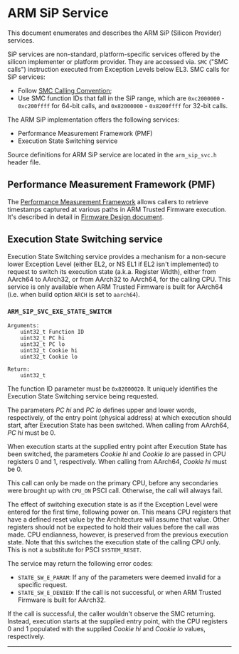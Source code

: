 
ARM SiP Service
===============

This document enumerates and describes the ARM SiP (Silicon Provider) services.

SiP services are non-standard, platform-specific services offered by the silicon
implementer or platform provider. They are accessed via. `SMC` ("SMC calls")
instruction executed from Exception Levels below EL3. SMC calls for SiP
services:

* Follow [SMC Calling Convention][SMCCC];
* Use SMC function IDs that fall in the SiP range, which are `0xc2000000` -
  `0xc200ffff` for 64-bit calls, and `0x82000000` - `0x8200ffff` for 32-bit
  calls.

The ARM SiP implementation offers the following services:

* Performance Measurement Framework (PMF)
* Execution State Switching service

Source definitions for ARM SiP service are located in the `arm_sip_svc.h` header
file.

Performance Measurement Framework (PMF)
---------------------------------------

The [Performance Measurement Framework](./firmware-design.md#13--performance-measurement-framework)
allows callers to retrieve timestamps captured at various paths in ARM Trusted
Firmware execution. It's described in detail in [Firmware Design document][Firmware Design].

Execution State Switching service
---------------------------------

Execution State Switching service provides a mechanism for a non-secure lower
Exception Level (either EL2, or NS EL1 if EL2 isn't implemented) to request to
switch its execution state (a.k.a. Register Width), either from AArch64 to
AArch32, or from AArch32 to AArch64, for the calling CPU. This service is only
available when ARM Trusted Firmware is built for AArch64 (i.e. when build option
`ARCH` is set to `aarch64`).

### `ARM_SIP_SVC_EXE_STATE_SWITCH`

    Arguments:
        uint32_t Function ID
        uint32_t PC hi
        uint32_t PC lo
        uint32_t Cookie hi
        uint32_t Cookie lo

    Return:
        uint32_t

The function ID parameter must be `0x82000020`. It uniquely identifies the
Execution State Switching service being requested.

The parameters _PC hi_ and _PC lo_ defines upper and lower words, respectively,
of the entry point (physical address) at which execution should start, after
Execution State has been switched. When calling from AArch64, _PC hi_ must be 0.

When execution starts at the supplied entry point after Execution State has been
switched, the parameters _Cookie hi_ and _Cookie lo_ are passed in CPU registers
0 and 1, respectively. When calling from AArch64, _Cookie hi_ must be 0.

This call can only be made on the primary CPU, before any secondaries were
brought up with `CPU_ON` PSCI call. Otherwise, the call will always fail.

The effect of switching execution state is as if the Exception Level were
entered for the first time, following power on. This means CPU registers that
have a defined reset value by the Architecture will assume that value. Other
registers should not be expected to hold their values before the call was made.
CPU endianness, however, is preserved from the previous execution state. Note
that this switches the execution state of the calling CPU only. This is not a
substitute for PSCI `SYSTEM_RESET`.

The service may return the following error codes:

  - `STATE_SW_E_PARAM`: If any of the parameters were deemed invalid for
    a specific request.
  - `STATE_SW_E_DENIED`: If the call is not successful, or when ARM Trusted
    Firmware is built for AArch32.

If the call is successful, the caller wouldn't observe the SMC returning.
Instead, execution starts at the supplied entry point, with the CPU registers 0
and 1 populated with the supplied _Cookie hi_ and _Cookie lo_ values,
respectively.

- - - - - - - - - - - - - - - - - - - - - - - - - -

[Firmware Design]: ./firmware-design.md
[SMCCC]: http://infocenter.arm.com/help/topic/com.arm.doc.den0028a/index.html "SMC Calling Convention PDD (ARM DEN 0028A)"
